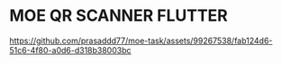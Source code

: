 # MOE QR SCANNER FLUTTER

https://github.com/prasaddd77/moe-task/assets/99267538/fab124d6-51c6-4f80-a0d6-d318b38003bc

